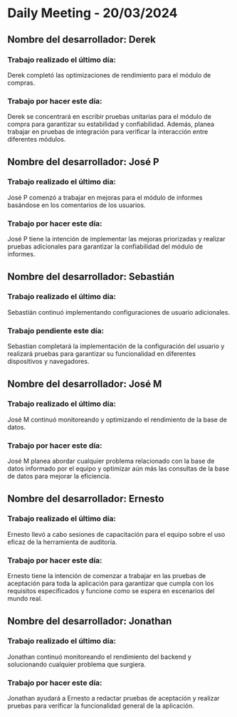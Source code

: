 # Daily Meeting - 20/03/2024

## Nombre del desarrollador: Derek

### Trabajo realizado el último día:

Derek completó las optimizaciones de rendimiento para el módulo de compras.

### Trabajo por hacer este día:

Derek se concentrará en escribir pruebas unitarias para el módulo de compra para garantizar su estabilidad y confiabilidad. Además, planea trabajar en pruebas de integración para verificar la interacción entre diferentes módulos.

## Nombre del desarrollador: José P

### Trabajo realizado el último día:

José P comenzó a trabajar en mejoras para el módulo de informes basándose en los comentarios de los usuarios.

### Trabajo por hacer este día:

José P tiene la intención de implementar las mejoras priorizadas y realizar pruebas adicionales para garantizar la confiabilidad del módulo de informes.

## Nombre del desarrollador: Sebastián

### Trabajo realizado el último día:

Sebastián continuó implementando configuraciones de usuario adicionales.

### Trabajo pendiente este día:

Sebastian completará la implementación de la configuración del usuario y realizará pruebas para garantizar su funcionalidad en diferentes dispositivos y navegadores.

## Nombre del desarrollador: José M

### Trabajo realizado el último día:

José M continuó monitoreando y optimizando el rendimiento de la base de datos.

### Trabajo por hacer este día:

José M planea abordar cualquier problema relacionado con la base de datos informado por el equipo y optimizar aún más las consultas de la base de datos para mejorar la eficiencia.

## Nombre del desarrollador: Ernesto

### Trabajo realizado el último día:

Ernesto llevó a cabo sesiones de capacitación para el equipo sobre el uso eficaz de la herramienta de auditoría.

### Trabajo por hacer este día:

Ernesto tiene la intención de comenzar a trabajar en las pruebas de aceptación para toda la aplicación para garantizar que cumpla con los requisitos especificados y funcione como se espera en escenarios del mundo real.

## Nombre del desarrollador: Jonathan

### Trabajo realizado el último día:

Jonathan continuó monitoreando el rendimiento del backend y solucionando cualquier problema que surgiera.

### Trabajo por hacer este día:

Jonathan ayudará a Ernesto a redactar pruebas de aceptación y realizar pruebas para verificar la funcionalidad general de la aplicación.
